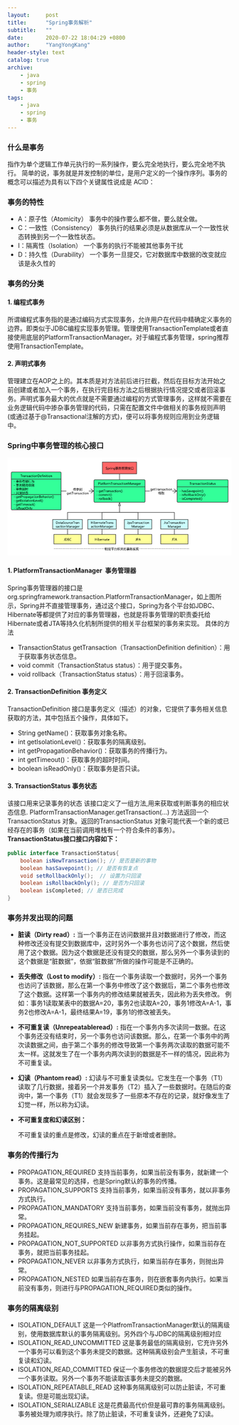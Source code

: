 ```yaml
---
layout:     post
title:      "Spring事务解析"
subtitle:   ""
date:       2020-07-22 18:04:29 +0800
author:     "YangYongKang"
header-style: text
catalog: true
archive:
    - java
    - spring
    - 事务
tags:
    - java
    - spring
    - 事务
---
```


### 什么是事务
指作为单个逻辑工作单元执行的一系列操作，要么完全地执行，要么完全地不执行。 简单的说，事务就是并发控制的单位，是用户定义的一个操作序列。事务的概念可以描述为具有以下四个关键属性说成是 ACID：
### 事务的特性

- A：原子性（Atomicity） 事务中的操作要么都不做，要么就全做。
- C：一致性（Consistency） 事务执行的结果必须是从数据库从一个一致性状态转换到另一个一致性状态。
- I：隔离性（Isolation） 一个事务的执行不能被其他事务干扰
- D：持久性（Durability） 一个事务一旦提交，它对数据库中数据的改变就应该是永久性的
### 事务的分类
#### 1. 编程式事务
所谓编程式事务指的是通过编码方式实现事务，允许用户在代码中精确定义事务的边界。即类似于JDBC编程实现事务管理。管理使用TransactionTemplate或者直接使用底层的PlatformTransactionManager。对于编程式事务管理，spring推荐使用TransactionTemplate。
#### 2. 声明式事务
管理建立在AOP之上的。其本质是对方法前后进行拦截，然后在目标方法开始之前创建或者加入一个事务，在执行完目标方法之后根据执行情况提交或者回滚事务。声明式事务最大的优点就是不需要通过编程的方式管理事务，这样就不需要在业务逻辑代码中掺杂事务管理的代码，只需在配置文件中做相关的事务规则声明(或通过基于@Transactional注解的方式)，便可以将事务规则应用到业务逻辑中。
### Spring中事务管理的核心接口
![1120165-20171003112557490-1092711802.png](/img/1593584022094-085a07b9-4b7b-4dec-96ef-15c94645896f.png)
#### 1. PlatformTransactionManager  事务管理器
Spring事务管理器的接口是org.springframework.transaction.PlatformTransactionManager，如上图所示，Spring并不直接管理事务，通过这个接口，Spring为各个平台如JDBC、Hibernate等都提供了对应的事务管理器，也就是将事务管理的职责委托给Hibernate或者JTA等持久化机制所提供的相关平台框架的事务来实现。
具体的方法

- TransactionStatus getTransaction（TransactionDefinition definition）：用于获取事务状态信息。
- void commit（TransactionStatus status）：用于提交事务。
- void rollback（TransactionStatus status）：用于回滚事务。
#### 2. TransactionDefinition  事务定义
TransactionDefinition 接口是事务定义（描述）的对象，它提供了事务相关信息获取的方法，其中包括五个操作，具体如下。

- String getName()：获取事务对象名称。
- int getIsolationLevel()：获取事务的隔离级别。
- int getPropagationBehavior()：获取事务的传播行为。
- int getTimeout()：获取事务的超时时间。
- boolean isReadOnly()：获取事务是否只读。
#### 3. TransactionStatus 事务状态
该接口用来记录事务的状态 该接口定义了一组方法,用来获取或判断事务的相应状态信息.
PlatformTransactionManager.getTransaction(…) 方法返回一个 TransactionStatus 对象。返回的TransactionStatus 对象可能代表一个新的或已经存在的事务（如果在当前调用堆栈有一个符合条件的事务）。
**TransactionStatus接口接口内容如下：**
```java
public interface TransactionStatus{
    boolean isNewTransaction(); // 是否是新的事物
    boolean hasSavepoint(); // 是否有恢复点
    void setRollbackOnly();  // 设置为只回滚
    boolean isRollbackOnly(); // 是否为只回滚
    boolean isCompleted; // 是否已完成
}
```
### 事务并发出现的问题

- **脏读（Dirty read）:** 当一个事务正在访问数据并且对数据进行了修改，而这种修改还没有提交到数据库中，这时另外一个事务也访问了这个数据，然后使用了这个数据。因为这个数据是还没有提交的数据，那么另外一个事务读到的这个数据是“脏数据”，依据“脏数据”所做的操作可能是不正确的。
- **丢失修改（Lost to modify）:** 指在一个事务读取一个数据时，另外一个事务也访问了该数据，那么在第一个事务中修改了这个数据后，第二个事务也修改了这个数据。这样第一个事务内的修改结果就被丢失，因此称为丢失修改。
例如：事务1读取某表中的数据A=20，事务2也读取A=20，事务1修改A=A-1，事务2也修改A=A-1，最终结果A=19，事务1的修改被丢失。
- **不可重复读（Unrepeatableread）:** 指在一个事务内多次读同一数据。在这个事务还没有结束时，另一个事务也访问该数据。那么，在第一个事务中的两次读数据之间，由于第二个事务的修改导致第一个事务两次读取的数据可能不太一样。这就发生了在一个事务内两次读到的数据是不一样的情况，因此称为不可重复读。
- **幻读（Phantom read）:** 幻读与不可重复读类似。它发生在一个事务（T1）读取了几行数据，接着另一个并发事务（T2）插入了一些数据时。在随后的查询中，第一个事务（T1）就会发现多了一些原本不存在的记录，就好像发生了幻觉一样，所以称为幻读。
- **不可重复度和幻读区别：**

     不可重复读的重点是修改，幻读的重点在于新增或者删除。
### 事务的传播行为
* PROPAGATION_REQUIRED  支持当前事务，如果当前没有事务，就新建一个事务。这是最常见的选择，也是Spring默认的事务的传播。 
* PROPAGATION_SUPPORTS  支持当前事务，如果当前没有事务，就以非事务方式执行。 
* PROPAGATION_MANDATORY 支持当前事务，如果当前没有事务，就抛出异常。
* PROPAGATION_REQUIRES_NEW  新建事务，如果当前存在事务，把当前事务挂起。 
* PROPAGATION_NOT_SUPPORTED 以非事务方式执行操作，如果当前存在事务，就把当前事务挂起。 
* PROPAGATION_NEVER 以非事务方式执行，如果当前存在事务，则抛出异常。 
* PROPAGATION_NESTED 如果当前存在事务，则在嵌套事务内执行。如果当前没有事务，则进行与PROPAGATION_REQUIRED类似的操作。 

### 事务的隔离级别
* ISOLATION_DEFAULT 这是一个PlatfromTransactionManager默认的隔离级别，使用数据库默认的事务隔离级别。另外四个与JDBC的隔离级别相对应 
* ISOLATION_READ_UNCOMMITTED 这是事务最低的隔离级别，它充许另外一个事务可以看到这个事务未提交的数据。这种隔离级别会产生脏读，不可重复读和幻读。 
* ISOLATION_READ_COMMITTED 保证一个事务修改的数据提交后才能被另外一个事务读取。另外一个事务不能读取该事务未提交的数据。 
* ISOLATION_REPEATABLE_READ 这种事务隔离级别可以防止脏读，不可重复读。但是可能出现幻读。 
* ISOLATION_SERIALIZABLE 这是花费最高代价但是最可靠的事务隔离级别。事务被处理为顺序执行。除了防止脏读，不可重复读外，还避免了幻读。 
